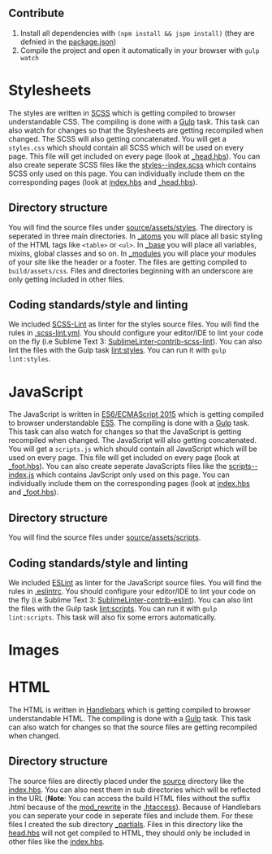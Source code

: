 Contribute
---
1. Install all dependencies with `(npm install && jspm install)` (they are defnied in the [package.json](./package.json))
1. Compile the project and open it automatically in your browser with `gulp watch`

Stylesheets
===
The styles are written in [SCSS](http://sass-lang.com/) which is getting compiled to browser understandable CSS. The compiling is done with a [Gulp](http://gulpjs.com/) task. This task can also watch for changes so that the Stylesheets are getting recompiled when changed. The SCSS will also getting concatenated. You will get a `styles.css` which should contain all SCSS which will be used on every page. This file will get included on every page (look at [_head.hbs](./source/_partials/_head.hbs#L41)). You can also create seperate SCSS files like the [styles--index.scss](./source/assets/styles/styles--index.scss) which contains SCSS only used on this page. You can individually include them on the corresponding pages (look at [index.hbs](./source/index.hbs#L1) and [_head.hbs](./source/_partials/_head.hbs#L42)).

Directory structure
---
You will find the source files under [source/assets/styles](./source/assets/styles). The directory is seperated in three main directories. In [_atoms](./source/assets/styles/_atoms) you will place all basic styling of the HTML tags like `<table>` or `<ul>`. In [_base](./source/assets/styles/_base) you will place all variables, mixins, global classes and so on. In [_modules](./source/assets/styles/_modules) you will place your modules of your site like the header or a footer. The files are getting compiled to `build/assets/css`. Files and directories beginning with an underscore are only getting included in other files.

Coding standards/style and linting
---
We included [SCSS-Lint](https://github.com/brigade/scss-lint) as linter for the styles source files. You will find the rules in [.scss-lint.yml](./.scss-lint.yml). You should configure your editor/IDE to lint your code on the fly (i.e Sublime Text 3: [Sublime​Linter-contrib-scss-lint](https://packagecontrol.io/packages/Sublime​Linter-contrib-scss-lint)). You can also lint the files with the Gulp task [lint:styles](./gulpfile.babel.js#L51). You can run it with `gulp lint:styles`.

JavaScript
===
The JavaScript is written in [ES6/ECMAScript 2015](http://www.ecma-international.org/ecma-262/6.0/index.html) which is getting compiled to browser understandable [ES5](http://www.ecma-international.org/ecma-262/5.1/). The compiling is done with a [Gulp](http://gulpjs.com/) task. This task can also watch for changes so that the JavaScript is getting recompiled when changed. The JavaScript will also getting concatenated. You will get a `scripts.js` which should contain all JavaScript which will be used on every page. This file will get included on every page (look at [_foot.hbs](./source/_partials/_foot.hbs#L7)). You can also create seperate JavaScripts files like the [scripts--index.js](./source/assets/scripts/scripts--index.js) which contains JavScript only used on this page. You can individually include them on the corresponding pages (look at [index.hbs](./source/index.hbs#L9) and [_foot.hbs](./source/_partials/_foot.hbs#L8)).

Directory structure
---
You will find the source files under [source/assets/scripts](./source/assets/scripts).

Coding standards/style and linting
---
We included [ESLint](http://eslint.org/) as linter for the JavaScript source files. You will find the rules in [.eslintrc](./.eslintrc). You should configure your editor/IDE to lint your code on the fly (i.e Sublime Text 3: [SublimeLinter-contrib-eslint](https://packagecontrol.io/packages/SublimeLinter-contrib-eslint)). You can also lint the files with the Gulp task [lint:scripts](./gulpfile.babel.js#L50). You can run it with `gulp lint:scripts`. This task will also fix some errors automatically.

Images
===

HTML
===
The HTML is written in [Handlebars](http://handlebarsjs.com/) which is getting compiled to browser understandable HTML. The compiling is done with a [Gulp](http://gulpjs.com/) task. This task can also watch for changes so that the source files are getting recompiled when changed.

Directory structure
---
The source files are directly placed under the [source](./source) directory like the [index.hbs](./source/index.hbs). You can also nest them in sub directories which will be reflected in the URL (**Note**: You can access the build HTML files without the suffix .html because of the [mod_rewrite](https://httpd.apache.org/docs/current/mod/mod_rewrite.html) in the [.htaccess](./source/.htaccess#L40)). Because of Handlebars you can seperate your code in seperate files and include them. For these files I created the sub directory [_partials](./source/_partials). Files in this directory like the [head.hbs](./source/_partials/head.hbs) will not get compiled to HTML, they should only be included in other files like the [index.hbs](./source/index.hbs#L1).
